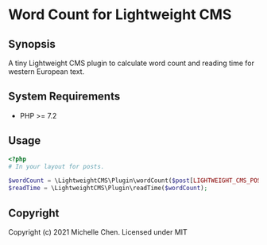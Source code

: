 # Word Count for Lightweight CMS

## Synopsis

A tiny Lightweight CMS plugin to calculate word count and reading time for western European text.

## System Requirements

* PHP >= 7.2

## Usage

```php
<?php
# In your layout for posts.

$wordCount = \LightweightCMS\Plugin\wordCount($post[LIGHTWEIGHT_CMS_POST_CONTENT]);
$readTime = \LightweightCMS\Plugin\readTime($wordCount);
```

## Copyright

Copyright (c) 2021 Michelle Chen. Licensed under MIT
